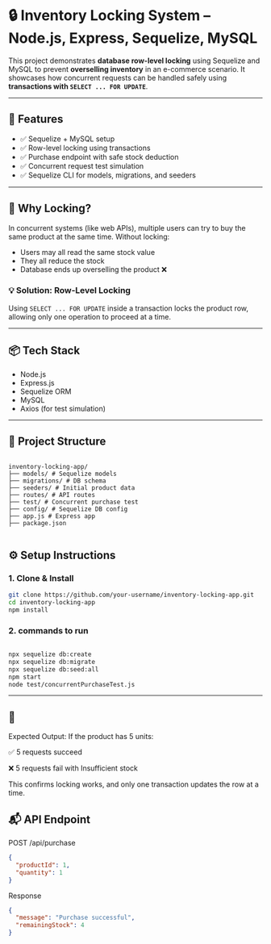# 🔒 Inventory Locking System – Node.js, Express, Sequelize, MySQL

This project demonstrates **database row-level locking** using Sequelize and MySQL to prevent **overselling inventory** in an e-commerce scenario. It showcases how concurrent requests can be handled safely using **transactions with `SELECT ... FOR UPDATE`**.

---

## 🚀 Features

- ✅ Sequelize + MySQL setup
- ✅ Row-level locking using transactions
- ✅ Purchase endpoint with safe stock deduction
- ✅ Concurrent request test simulation
- ✅ Sequelize CLI for models, migrations, and seeders

---

## 🔐 Why Locking?

In concurrent systems (like web APIs), multiple users can try to buy the same product at the same time. Without locking:

- Users may all read the same stock value
- They all reduce the stock
- Database ends up overselling the product ❌

### 💡 Solution: Row-Level Locking

Using `SELECT ... FOR UPDATE` inside a transaction locks the product row, allowing only one operation to proceed at a time.

---

## 📦 Tech Stack

- Node.js
- Express.js
- Sequelize ORM
- MySQL
- Axios (for test simulation)

---

## 📁 Project Structure

```

inventory-locking-app/
├── models/ # Sequelize models
├── migrations/ # DB schema
├── seeders/ # Initial product data
├── routes/ # API routes
├── test/ # Concurrent purchase test
├── config/ # Sequelize DB config
├── app.js # Express app
├── package.json


```

## ⚙️ Setup Instructions

### 1. Clone & Install

```bash
git clone https://github.com/your-username/inventory-locking-app.git
cd inventory-locking-app
npm install
```

### 2. commands to run

```bash

npx sequelize db:create
npx sequelize db:migrate
npx sequelize db:seed:all
npm start
node test/concurrentPurchaseTest.js

```

---

## 📄

Expected Output:
If the product has 5 units:

✅ 5 requests succeed

❌ 5 requests fail with Insufficient stock

This confirms locking works, and only one transaction updates the row at a time.

## 📬 API Endpoint

POST /api/purchase

```json
{
  "productId": 1,
  "quantity": 1
}
```

Response

```json
{
  "message": "Purchase successful",
  "remainingStock": 4
}
```
